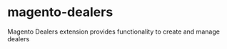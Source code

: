 magento-dealers
===============

Magento Dealers extension provides functionality to create and manage dealers
